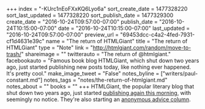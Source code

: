 +++
index = "-KUrc1nEoFXxKQ6Lyo6a"
sort_create_date = 1477328220
sort_last_updated = 1477328220
sort_publish_date = 1477329300
create_date = "2016-10-24T09:57:00-07:00"
publish_date = "2016-10-24T10:15:00-07:00"
date = "2016-10-24T10:15:00-07:00"
last_updated = "2016-10-24T09:57:00-07:00"
preview_url = "69453dcc-c4a2-4fed-7931-cf1d4631e39c"
name = "The return of HTMLGiant"
title = "The return of HTMLGiant"
type = "Note"
link = "http://htmlgiant.com/random/move-to-trash/"
shareimage = ""
twitterauto = "The return of @htmlgiant."
facebookauto = "Famous book blog HTMLGiant, which shut down two years ago, just started publishing new posts today, like nothing ever happened. It's pretty cool."
make_image_tweet = "False"
notes_byline = ["writers/paul-constant.md"]
notes_tags = "notes/the-return-of-htmlgiant.md"
notes_about = ""
books = ""
+++
HTMLGiant, the popular literary blog that shut down two years ago, just started [publishing again this morning](http://htmlgiant.com/random/move-to-trash/), with seemingly no notice. They're also starting an [anonymous advice column](http://htmlgiant.com/blind-items/beatrice-anonymous-advice-on-revenge-beauty-and-life/). 